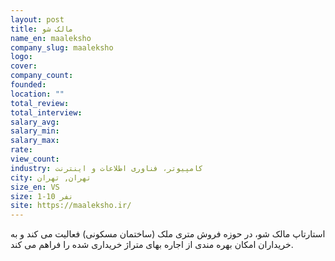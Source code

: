 ```yaml
---
layout: post
title: مالک شو
name_en: maaleksho
company_slug: maaleksho
logo: 
cover: 
company_count:
founded:
location: ""
total_review: 
total_interview: 
salary_avg: 
salary_min: 
salary_max: 
rate: 
view_count: 
industry: کامپیوتر، فناوری اطلاعات و اینترنت
city: تهران, تهران
size_en: VS
size: 1-10 نفر
site: https://maaleksho.ir/
---
```


استارتاپ مالک شو، در حوزه فروش متری ملک (ساختمان مسکونی) فعالیت می کند و به خریداران امکان بهره مندی از اجاره بهای متراژ خریداری شده را فراهم می کند.
